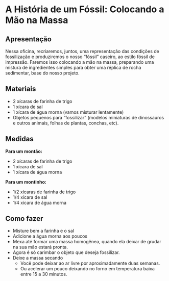 # A História de um Fóssil: Colocando a Mão na Massa

## Apresentação
Nessa oficina, recriaremos, juntos, uma representação das condições de fossilização e produziremos o nosso “fóssil” caseiro, ao estilo fóssil de impressão. Faremos isso colocando a mão na massa, preparando uma mistura de ingredientes simples para obter uma réplica de rocha sedimentar, base do nosso projeto.

## Materiais

* 2 xícaras de farinha de trigo
* 1 xícara de sal
* 1 xícara de água morna (vamos misturar lentamente)
* Objetos pequenos para “fossilizar” (modelos miniaturas de dinossauros e outros animais, folhas de plantas, conchas, etc).

## Medidas

**Para um montão:**
* 2 xícaras de farinha de trigo
* 1 xícara de sal
* 1 xícara de água morna

**Para um montinho:** 
* 1/2 xícaras de farinha de trigo
* 1/4 xícara de sal
* 1/4 xícara de água morna


## Como fazer
* Misture bem a farinha e o sal
* Adicione a água morna aos poucos 
* Mexa até formar uma massa homogênea, quando ela deixar de grudar na sua mão estará pronta.
* Agora é só carimbar o objeto que deseja fossilizar.
* Deixe a massa secando
  * Você pode deixar ao ar livre por aproximadamente duas semanas.
  * Ou acelerar um pouco deixando no forno em temperatura baixa entre 15 a 30 minutos.

